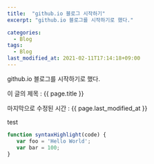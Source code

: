 ```yaml
---
title:  "github.io 블로그 시작하기"
excerpt: "github.io 블로그를 시작하기로 했다."

categories:
  - Blog
tags:
  - Blog
last_modified_at: 2021-02-11T17:14:18+09:00
---
```


github.io 블로그를 시작하기로 했다.

이 글의 제목 : {{ page.title }}

마지막으로 수정된 시간 : {{ page.last_modified_at }}

test
~~~javascript
function syntaxHighlight(code) {
   var foo = 'Hello World';
   var bar = 100;
}
~~~